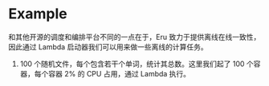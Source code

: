 Example
=========

和其他开源的调度和编排平台不同的一点在于，Eru 致力于提供离线在线一致性，因此通过 Lambda 启动器我们可以用来做一些离线的计算任务。

1. 100 个随机文件，每个包含若干个单词，统计其总数。这里我们起了 100 个容器，每个容器 2% 的 CPU 占用，通过 Lambda 执行。

<script type="text/javascript" src="https://asciinema.org/a/138536.js" id="asciicast-138536" async></script>

